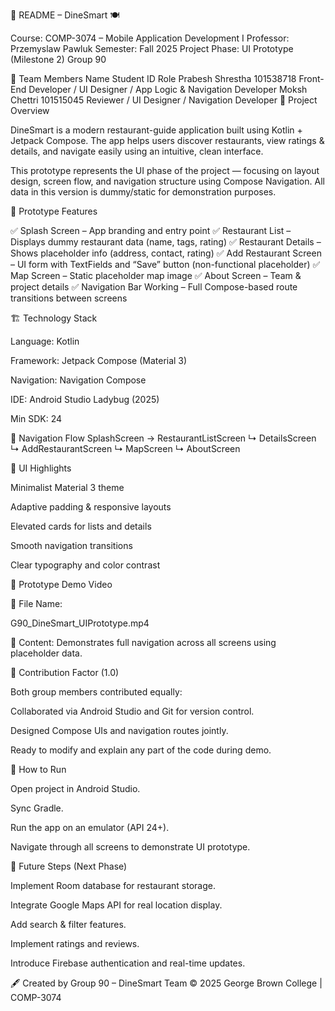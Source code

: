 🧾 README – DineSmart 🍽️

Course: COMP-3074 – Mobile Application Development I
Professor: Przemyslaw Pawluk
Semester: Fall 2025
Project Phase: UI Prototype (Milestone 2)
Group 90

👥 Team Members
Name	Student ID	Role
Prabesh Shrestha	101538718	Front-End Developer / UI Designer / App Logic & Navigation Developer
Moksh Chettri	101515045	Reviewer / UI Designer / Navigation Developer
🧠 Project Overview

DineSmart is a modern restaurant-guide application built using Kotlin + Jetpack Compose.
The app helps users discover restaurants, view ratings & details, and navigate easily using an intuitive, clean interface.

This prototype represents the UI phase of the project — focusing on layout design, screen flow, and navigation structure using Compose Navigation.
All data in this version is dummy/static for demonstration purposes.

📱 Prototype Features

✅ Splash Screen – App branding and entry point
✅ Restaurant List – Displays dummy restaurant data (name, tags, rating)
✅ Restaurant Details – Shows placeholder info (address, contact, rating)
✅ Add Restaurant Screen – UI form with TextFields and “Save” button (non-functional placeholder)
✅ Map Screen – Static placeholder map image
✅ About Screen – Team & project details
✅ Navigation Bar Working – Full Compose-based route transitions between screens

🏗️ Technology Stack

Language: Kotlin

Framework: Jetpack Compose (Material 3)

Navigation: Navigation Compose

IDE: Android Studio Ladybug (2025)

Min SDK: 24

🧭 Navigation Flow
SplashScreen → RestaurantListScreen
↳ DetailsScreen
↳ AddRestaurantScreen
↳ MapScreen
↳ AboutScreen

🎨 UI Highlights

Minimalist Material 3 theme

Adaptive padding & responsive layouts

Elevated cards for lists and details

Smooth navigation transitions

Clear typography and color contrast

🎥 Prototype Demo Video

📂 File Name:

G90_DineSmart_UIPrototype.mp4


📸 Content:
Demonstrates full navigation across all screens using placeholder data.

💬 Contribution Factor (1.0)

Both group members contributed equally:

Collaborated via Android Studio and Git for version control.

Designed Compose UIs and navigation routes jointly.

Ready to modify and explain any part of the code during demo.

📄 How to Run

Open project in Android Studio.

Sync Gradle.

Run the app on an emulator (API 24+).

Navigate through all screens to demonstrate UI prototype.

🏁 Future Steps (Next Phase)

Implement Room database for restaurant storage.

Integrate Google Maps API for real location display.

Add search & filter features.

Implement ratings and reviews.

Introduce Firebase authentication and real-time updates.

🖋️ Created by Group 90 – DineSmart Team
© 2025 George Brown College | COMP-3074